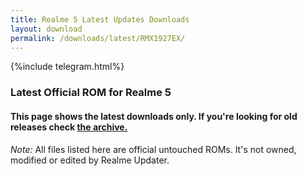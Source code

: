 ```yaml
---
title: Realme 5 Latest Updates Downloads
layout: download
permalink: /downloads/latest/RMX1927EX/
---
```

<script>
    $(document).ready(function () {
        loadLatest("RMX1927EX");
    });
</script>

{%include telegram.html%}

<div class="col-12 mx-auto">
    <h3 class="title bg-light p-2 rounded">Latest Official ROM for Realme 5</h3>
    <h4>This page shows the latest downloads only. If you're looking for old releases check
        <a href="/downloads/archive/RMX1927EX/">the archive.</a></h4>
    <p><i>Note: </i>All files listed here are official untouched ROMs.
        It's not owned, modified or edited by Realme Updater.</p>
    <div id="downloads">
    </div>
</div>
